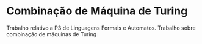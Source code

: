 # Combinação de Máquina de Turing
Trabalho relativo a P3 de Linguagens Formais e Automatos. Trabalho sobre combinação de máquinas de Turing
